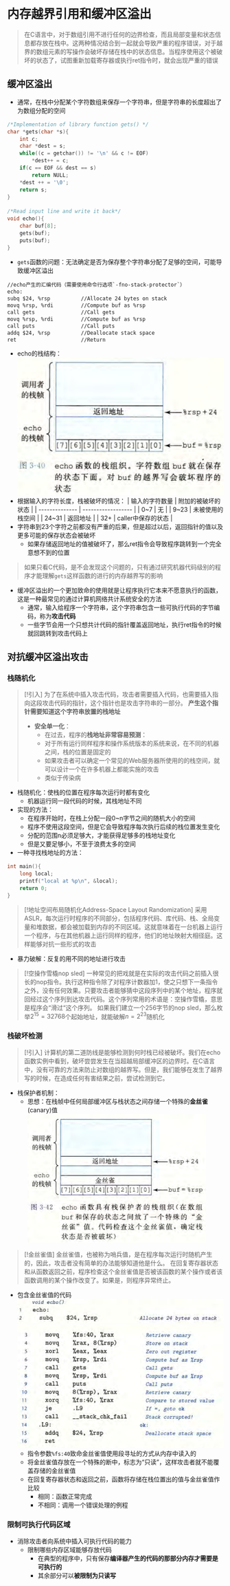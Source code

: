 # 内存越界引用和缓冲区溢出
> 在C语言中，对于数组引用不进行任何的边界检查，而且局部变量和状态信息都存放在栈中。这两种情况结合到一起就会导致严重的程序错误，对于越界的数组元素的写操作会破坏存储在栈中的状态信息。当程序使用这个被破坏的状态了，试图重新加载寄存器或执行ret指令时，就会出现严重的错误
## 缓冲区溢出
- 通常，在栈中分配某个字符数组来保存一个字符串，但是字符串的长度超出了为数组分配的空间
```C
/*Implementation of library function gets() */
char *gets(char *s){
	int c;
	char *dest = s;
	while((c = getchar()) != '\n' && c != EOF)
		*dest++ = c;
	if(c == EOF && dest == s)
		return NULL;
	*dest ++ = '\0';
	return s;
}

/*Read input line and write it back*/
void echo(){
	char buf[8];
	gets(buf);
	puts(buf);
}
```
- `gets`函数的问题：无法确定是否为保存整个字符串分配了足够的空间，可能导致缓冲区溢出
```assembly
//echo产生的汇编代码（需要使用命令行选项`-fno-stack-protector`）
echo: 
subq $24, %rsp          //Allocate 24 bytes on stack
movq %rsp, %rdi         //Compute buf as %rsp
call gets               //Call gets
movq %rsp, %rdi         //Compute buf as %rsp
call puts               //Call puts
addq $24, %rsp          //Deallocate stack space
ret                     //Return
```
- echo的栈结构：![](https://raw.githubusercontent.com/alwaysmissin/picgo/main/20230103213548.png)
- 根据输入的字符长度，栈被破坏的情况：
| 输入的字符数量 | 附加的被破坏的状态 |
| -------------- | ------------------ |
| 0~7            | 无                 |
| 9~23           | 未被使用的栈空间   |
| 24~31          | 返回地址           |
| 32+            | caller中保存的状态 |
- 字符串到23个字符之前都没有严重的后果，但是超过以后，返回指针的值以及更多可能的保存状态会被破坏
	- 如果存储返回地址的值被破坏了，那么ret指令会导致程序跳转到一个完全意想不到的位置
> 如果只看C代码，是不会发现这个问题的，只有通过研究机器代码级别的程序才能理解`gets`这样函数的进行的内存越界写的影响

- 缓冲区溢出的一个更加致命的使用就是让程序执行它本来不愿意执行的函数，这是一种最常见的通过计算机网络共计系统安全的方法
	- 通常，输入给程序一个字符串，这个字符串包含一些可执行代码的字节编码，称为**攻击代码**
	- 一些字节会用一个只想共计代码的指针覆盖返回地址，执行ret指令的时候就回跳转到攻击代码上

## 对抗缓冲区溢出攻击
### 栈随机化
> [!引入]
> 为了在系统中插入攻击代码，攻击者需要插入代码，也需要插入指向这段攻击代码的指针，这个指针也是攻击字符串的一部分。
> **产生这个指针需要知道这个字符串放置的栈地址**
> - **安全单一化**：
> 	- 在过去，程序的**栈地址非常容易预测**：
> 	- 对于所有运行同样程序和操作系统版本的系统来说，在不同的机器之间，栈的位置是固定的
> 	- 如果攻击者可以确定一个常见的Web服务器所使用的的栈空间，就可以设计一个在许多机器上都能实施的攻击
> 	- 类似于传染病

- 栈随机化：使栈的位置在程序每次运行时都有变化
	- 机器运行同一段代码的时候，其栈地址不同
- 实现的方法：
	- 在程序开始时，在栈上分配一段0~n字节之间的随机大小的空间
	- 程序不使用这段空间，但是它会导致程序每次执行后续的栈位置发生变化
	- 分配的范围n必须足够大，才能获得足够多的栈地址变化
	- 但是又要足够小，不至于浪费太多的空间
- 一种寻找栈地址的方法：
```c
int main(){
	long local;
	printf("local at %p\n", &local);
	return 0;
}
```

> [!地址空间布局随机化Address-Space Layout Randomization]
> 采用ASLR，每次运行时程序的不同部分，包括程序代码、库代码、栈、全局变量和堆数据，都会被加载到内存的不同区域。这就意味着在一台机器上运行一个程序，与在其他机器上运行同样的程序，他们的地址映射大相径庭。这样能够对抗一些形式的攻击

- 暴力破解：反复的用不同的地址进行攻击
> [!空操作雪橇nop sled]
> 一种常见的把戏就是在实际的攻击代码之前插入很长的nop指令。执行这种指令除了对程序计数器加1，使之只想下一条指令之外，没有任何效果。只要攻击者能够猜中这段序列中的某个地址，程序就回经过这个序列到达攻击代码。这个序列常用的术语是：空操作雪橇，意思是程序会“滑过“这个序列。
> 如果我们建立一个256字节的nop sled，那么枚举$2^{15} = 32768$个起始地址，就能破解$n=2^{23}$随机化

### 栈破坏检测
> [!引入]
> 计算机的第二道防线是能够检测到何时栈已经被破坏。我们在echo函数实例中看到，破坏尝尝发生在当超越局部缓冲区的边界时。在C语言中，没有可靠的方法来防止对数组的越界写。但是，我们能够在发生了越界写的时候，在造成任何有害结果之前，尝试检测到它。
- 栈保护者机制：
	- 思想：在栈帧中任何局部缓冲区与栈状态之间存储一个特殊的**金丝雀**(canary)值![](https://raw.githubusercontent.com/alwaysmissin/picgo/main/20230104221747.png)
> [!金丝雀值]
> 金丝雀值，也被称为哨兵值，是在程序每次运行时随机产生的，因此，攻击者没有简单的办法能够知道他是什么。
> 在回复寄存器状态和从函数返回之前，程序检查这个金丝雀值是否被该函数的某个操作或者该函数调用的某个操作改变了。如果是，则程序异常终止。

- 包含金丝雀值的代码![](https://raw.githubusercontent.com/alwaysmissin/picgo/main/20230104222249.png)![](https://raw.githubusercontent.com/alwaysmissin/picgo/main/20230104222305.png)
	- 指令参数`%fs:40`致命金丝雀值使用段寻址的方式从内存中读入的
	- 将金丝雀值存放在一个特殊的断中，标志为“只读”，这样攻击者就不能覆盖存储的金丝雀值
	- 在回复寄存器状态和返回之前，函数将存储在栈位置出的值与金丝雀值作比较
		- 相同：函数正常完成
		- 不相同：调用一个错误处理的例程

### 限制可执行代码区域
- 消除攻击者向系统中插入可执行代码的能力
	- 限制哪些内存区域能够存放代码
		- 在典型的程序中，只有保存**编译器产生的代码的那部分内存才需要是可执行的**
		- 其余部分可以**被限制为只读写**